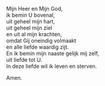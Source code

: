 Mijn Heer en Mijn God,  
ik bemin U bovenal,  
uit geheel mijn hart,  
uit geheel mijn ziel  
en uit al mijn krachten,  
omdat Gij oneindig volmaakt  
en alle liefde waardig zijt.  
En ik bemin mijn naaste gelijk mij zelf,  
uit liefde tot U.  
In deze liefde wil ik leven en sterven.

Amen.
